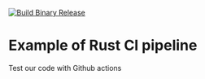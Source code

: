[![Build Binary Release](https://github.com/DLDavid/GitHub-actions-rust-example/actions/workflows/release.yml/badge.svg)](https://github.com/DLDavid/GitHub-actions-rust-example/actions/workflows/release.yml)

# Example of Rust CI pipeline

Test our code with Github actions
